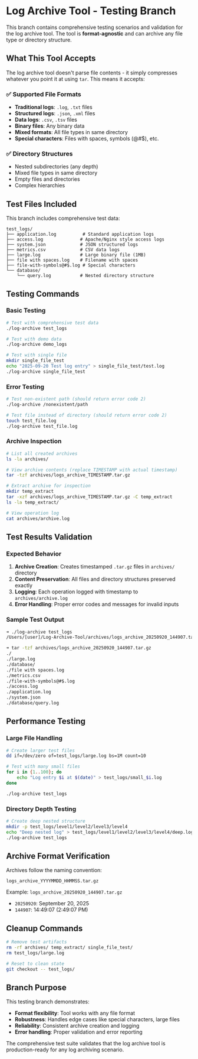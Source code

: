 # Log Archive Tool - Testing Branch

This branch contains comprehensive testing scenarios and validation for the log archive tool. The tool is **format-agnostic** and can archive any file type or directory structure.

## What This Tool Accepts

The log archive tool doesn't parse file contents - it simply compresses whatever you point it at using `tar`. This means it accepts:

### ✅ Supported File Formats
- **Traditional logs**: `.log`, `.txt` files
- **Structured logs**: `.json`, `.xml` files  
- **Data logs**: `.csv`, `.tsv` files
- **Binary files**: Any binary data
- **Mixed formats**: All file types in same directory
- **Special characters**: Files with spaces, symbols (@#$), etc.

### ✅ Directory Structures
- Nested subdirectories (any depth)
- Mixed file types in same directory
- Empty files and directories
- Complex hierarchies

## Test Files Included

This branch includes comprehensive test data:

```
test_logs/
├── application.log          # Standard application logs
├── access.log              # Apache/Nginx style access logs
├── system.json             # JSON structured logs
├── metrics.csv             # CSV data logs
├── large.log               # Large binary file (1MB)
├── file with spaces.log    # Filename with spaces
├── file-with-symbols@#$.log # Special characters
└── database/
    └── query.log           # Nested directory structure
```

## Testing Commands

### Basic Testing
```bash
# Test with comprehensive test data
./log-archive test_logs

# Test with demo data
./log-archive demo_logs

# Test with single file
mkdir single_file_test
echo "2025-09-20 Test log entry" > single_file_test/test.log
./log-archive single_file_test
```

### Error Testing
```bash
# Test non-existent path (should return error code 2)
./log-archive /nonexistent/path

# Test file instead of directory (should return error code 2)
touch test_file.log
./log-archive test_file.log
```

### Archive Inspection
```bash
# List all created archives
ls -la archives/

# View archive contents (replace TIMESTAMP with actual timestamp)
tar -tzf archives/logs_archive_TIMESTAMP.tar.gz

# Extract archive for inspection
mkdir temp_extract
tar -xzf archives/logs_archive_TIMESTAMP.tar.gz -C temp_extract
ls -la temp_extract/

# View operation log
cat archives/archive.log
```

## Test Results Validation

### Expected Behavior
1. **Archive Creation**: Creates timestamped `.tar.gz` files in `archives/` directory
2. **Content Preservation**: All files and directory structures preserved exactly
3. **Logging**: Each operation logged with timestamp to `archives/archive.log`
4. **Error Handling**: Proper error codes and messages for invalid inputs

### Sample Test Output
```bash
➜ ./log-archive test_logs
/Users/[user]/Log-Archive-Tool/archives/logs_archive_20250920_144907.tar.gz

➜ tar -tzf archives/logs_archive_20250920_144907.tar.gz
./
./large.log
./database/
./file with spaces.log
./metrics.csv
./file-with-symbols@#$.log
./access.log
./application.log
./system.json
./database/query.log
```

## Performance Testing

### Large File Handling
```bash
# Create larger test files
dd if=/dev/zero of=test_logs/large.log bs=1M count=10

# Test with many small files
for i in {1..100}; do
    echo "Log entry $i at $(date)" > test_logs/small_$i.log
done

./log-archive test_logs
```

### Directory Depth Testing
```bash
# Create deep nested structure
mkdir -p test_logs/level1/level2/level3/level4
echo "Deep nested log" > test_logs/level1/level2/level3/level4/deep.log
./log-archive test_logs
```

## Archive Format Verification

Archives follow the naming convention:
```
logs_archive_YYYYMMDD_HHMMSS.tar.gz
```

Example: `logs_archive_20250920_144907.tar.gz`
- `20250920`: September 20, 2025
- `144907`: 14:49:07 (2:49:07 PM)

## Cleanup Commands

```bash
# Remove test artifacts
rm -rf archives/ temp_extract/ single_file_test/
rm test_logs/large.log

# Reset to clean state
git checkout -- test_logs/
```

## Branch Purpose

This testing branch demonstrates:
- **Format flexibility**: Tool works with any file format
- **Robustness**: Handles edge cases like special characters, large files
- **Reliability**: Consistent archive creation and logging
- **Error handling**: Proper validation and error reporting

The comprehensive test suite validates that the log archive tool is production-ready for any log archiving scenario.